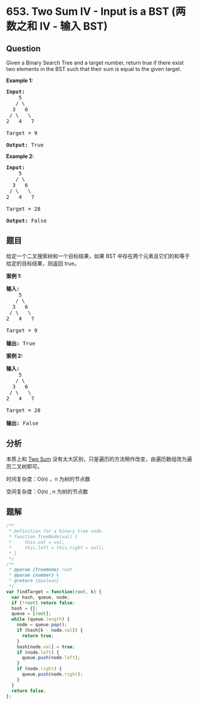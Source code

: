 # 653. Two Sum IV - Input is a BST (两数之和 IV - 输入 BST)

## Question

Given a Binary Search Tree and a target number, return true if there exist two elements in the BST such that their sum is equal to the given target.

**Example 1:**

<pre><b>Input:</b> 
    5
   / \
  3   6
 / \   \
2   4   7

Target = 9

<b>Output:</b> True
</pre>

**Example 2:**

<pre><b>Input:</b> 
    5
   / \
  3   6
 / \   \
2   4   7

Target = 28

<b>Output:</b> False
</pre>

## 题目

给定一个二叉搜索树和一个目标结果，如果 BST 中存在两个元素且它们的和等于给定的目标结果，则返回 true。

**案例 1:**

<pre><strong>输入:</strong> 
    5
   / \
  3   6
 / \   \
2   4   7

Target = 9

<strong>输出:</strong> True
</pre>

**案例 2:**

<pre><strong>输入:</strong> 
    5
   / \
  3   6
 / \   \
2   4   7

Target = 28

<strong>输出:</strong> False
</pre>

## 分析

本质上和 [Two Sum](./001.%20Two%20Sum.md) 没有太大区别，只是遍历的方法稍作改变，由遍历数组改为遍历二叉树即可。

时间复杂度：O(n) ，n 为树的节点数

空间复杂度：O(n) , n 为树的节点数

## 题解

```javascript
/**
 * Definition for a binary tree node.
 * function TreeNode(val) {
 *     this.val = val;
 *     this.left = this.right = null;
 * }
 */
/**
 * @param {TreeNode} root
 * @param {number} k
 * @return {boolean}
 */
var findTarget = function(root, k) {
  var hash, queue, node;
  if (!root) return false;
  hash = {};
  queue = [root];
  while (queue.length) {
    node = queue.pop();
    if (hash[k - node.val]) {
      return true;
    }
    hash[node.val] = true;
    if (node.left) {
      queue.push(node.left);
    }
    if (node.right) {
      queue.push(node.right);
    }
  }
  return false;
};
```
